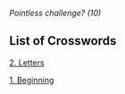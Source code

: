 _Pointless challenge? (10)_

## List of Crosswords

[2. Letters](https://JamesEdgeley.github.io/Crosswords/1.Letters.html)

[1. Beginning](https://JamesEdgeley.github.io/Crosswords/1.Beginning.html)
